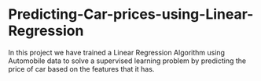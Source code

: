 # Predicting-Car-prices-using-Linear-Regression

In this project we have trained a Linear Regression Algorithm using Automobile data to solve a supervised learning problem by predicting the price of car based on the features that it has.


